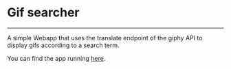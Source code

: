 # Gif searcher
---

A simple Webapp that uses the translate endpoint of the giphy API to display gifs according to a search term.

You can find the app running [here](https://benjaminspringer98.github.io/gif_searcher/).